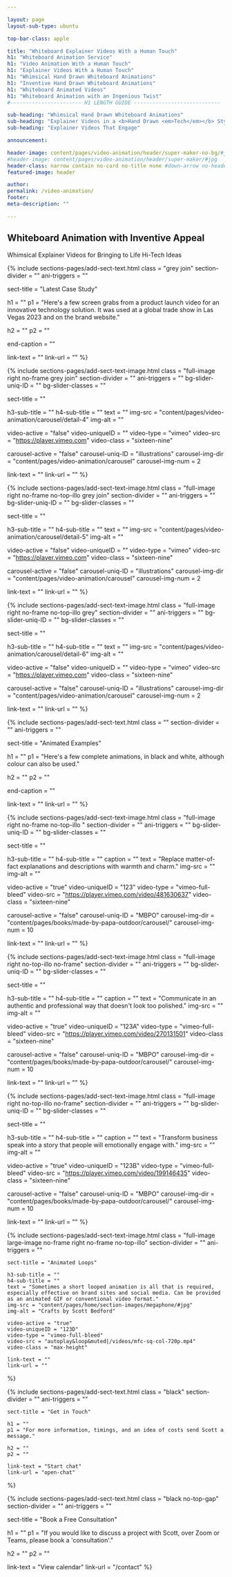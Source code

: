 ```yaml
---

layout: page
layout-sub-type: ubuntu

top-bar-class: apple

title: "Whiteboard Explainer Videos With a Human Touch"
h1: "Whiteboard Animation Service"
h1: "Video Animation With a Human Touch"
h1: "Explainer Videos With a Human Touch"
h1: "Whimsical Hand Drawn Whiteboard Animations"
h1: "Inventive Hand Drawn Whiteboard Animations"
h1: "Whiteboard Animated Videos"
h1: "Whiteboard Animation with an Ingenious Twist"
#----------------------- H1 LENGTH GUIDE ----------------------------

sub-heading: "Whimsical Hand Drawn Whiteboard Animations"
sub-heading: "Explainer Videos in a <b>Hand Drawn <em>Tech</em></b> Style"
sub-heading: "Explainer Videos That Engage"

announcement:

header-image: content/pages/video-animation/header/super-maker-no-bg/#jpg
#header-image: content/pages/video-animation/header/super-maker/#jpg
header-class: narrow contain no-card no-title none #down-arrow no-header no-card no-title narrow overlay white-text center no-image no-strip
featured-image: header

author:
permalink: /video-animation/
footer:
meta-description: ""

---
```




<!-- BASED ON: SECTION TEXT -->
<section class="section-header-alt no-illo-butt strip-top-butt strip-bottom no-content-wrapper-top-pad">
    <div class="content-wrapper">
        <div class="sect-title-wrapper">
          <h1 class="sect-title">Whiteboard Animation with Inventive Appeal</h1>
          <div class="underline"></div>
        </div>
      <div class="text-wrapper"> 
        <p class="page-sub-title">Whimsical Explainer Videos for Bringing to Life Hi-Tech Ideas</p>        
      </div>
      <div class="bg-texture-wrapper">
        <div class="frame show"><div class="top-frame"></div><div class="bottom-frame"></div></div>
        <div class="bg-texture"></div>
      </div>
    </div>
</section>

  




<!-- SECTION TEXT -->
{% include sections-pages/add-sect-text.html
  class = "grey join"
  section-divider = ""
  ani-triggers = ""

  sect-title = "Latest Case Study"
  
  h1 = ""
  p1 = "Here's a few screen grabs from a product launch video for an innovative technology solution. It was used at a global trade show in Las Vegas 2023 and on the brand website."
  
  h2 = ""
  p2 = ""

  end-caption = ""
  
  link-text = ""
  link-url = ""
%}





<!-- SECTION TEXT & IMAGE -->
{% include sections-pages/add-sect-text-image.html
  class = "full-image right no-frame grey join"
  section-divider = ""
  ani-triggers = ""
  bg-slider-uniq-ID = ""
  bg-slider-classes = ""

  sect-title = ""

  h3-sub-title = ""
  h4-sub-title = ""
  text = ""
  img-src = "content/pages/video-animation/carousel/detail-4"
  img-alt = ""

  video-active = "false"
  video-uniqueID = ""
  video-type = "vimeo"
  video-src = "https://player.vimeo.com"
  video-class = "sixteen-nine"

  carousel-active = "false"
  carousel-uniq-ID = "illustrations"
  carousel-img-dir = "content/pages/video-animation/carousel"
  carousel-img-num = 2

  link-text = ""
  link-url = ""
%}





<!-- SECTION TEXT & IMAGE -->
{% include sections-pages/add-sect-text-image.html
  class = "full-image right no-frame no-top-illo grey join"
  section-divider = ""
  ani-triggers = ""
  bg-slider-uniq-ID = ""
  bg-slider-classes = ""

  sect-title = ""

  h3-sub-title = ""
  h4-sub-title = ""
  text = ""
  img-src = "content/pages/video-animation/carousel/detail-5"
  img-alt = ""

  video-active = "false"
  video-uniqueID = ""
  video-type = "vimeo"
  video-src = "https://player.vimeo.com"
  video-class = "sixteen-nine"

  carousel-active = "false"
  carousel-uniq-ID = "illustrations"
  carousel-img-dir = "content/pages/video-animation/carousel"
  carousel-img-num = 2

  link-text = ""
  link-url = ""
%}




<!-- SECTION TEXT & IMAGE -->
{% include sections-pages/add-sect-text-image.html
  class = "full-image right no-frame no-top-illo grey"
  section-divider = ""
  ani-triggers = ""
  bg-slider-uniq-ID = ""
  bg-slider-classes = ""

  sect-title = ""

  h3-sub-title = ""
  h4-sub-title = ""
  text = ""
  img-src = "content/pages/video-animation/carousel/detail-6"
  img-alt = ""

  video-active = "false"
  video-uniqueID = ""
  video-type = "vimeo"
  video-src = "https://player.vimeo.com"
  video-class = "sixteen-nine"

  carousel-active = "false"
  carousel-uniq-ID = "illustrations"
  carousel-img-dir = "content/pages/video-animation/carousel"
  carousel-img-num = 2

  link-text = ""
  link-url = ""
%}





<!-- SECTION TEXT -->
{% include sections-pages/add-sect-text.html
  class = ""
  section-divider = ""
  ani-triggers = ""

  sect-title = "Animated Examples"
  
  h1 = ""
  p1 = "Here's a few complete animations, in black and white, although colour can also be used."
  
  h2 = ""
  p2 = ""

  end-caption = ""
  
  link-text = ""
  link-url = ""
%}





<!-- SECTION TEXT & IMAGE -->
{% include sections-pages/add-sect-text-image.html
  class = "full-image right no-frame no-top-illo "
  section-divider = ""
  ani-triggers = ""
  bg-slider-uniq-ID = ""
  bg-slider-classes = ""

  sect-title = ""

  h3-sub-title = ""
  h4-sub-title = ""
  caption = ""
  text = "Replace matter-of-fact explanations and descriptions with warmth and charm."
  img-src = ""
  img-alt = ""

  video-active = "true"
  video-uniqueID = "123"
  video-type = "vimeo-full-bleed"
  video-src = "https://player.vimeo.com/video/481630637"
  video-class = "sixteen-nine"

  carousel-active = "false"
  carousel-uniq-ID = "MBPO"
  carousel-img-dir = "content/pages/books/made-by-papa-outdoor/carousel/"
  carousel-img-num = 10

  link-text = ""
  link-url = ""
%}





<!-- SECTION TEXT & IMAGE -->
{% include sections-pages/add-sect-text-image.html
  class = "full-image right no-top-illo no-frame"
  section-divider = ""
  ani-triggers = ""
  bg-slider-uniq-ID = ""
  bg-slider-classes = ""

  sect-title = ""

  h3-sub-title = ""
  h4-sub-title = ""
  caption = ""
  text = "Communicate in an authentic and professional way that doesn't look too polished."
  img-src = ""
  img-alt = ""

  video-active = "true"
  video-uniqueID = "123A"
  video-type = "vimeo-full-bleed"
  video-src = "https://player.vimeo.com/video/270131501"
  video-class = "sixteen-nine"

  carousel-active = "false"
  carousel-uniq-ID = "MBPO"
  carousel-img-dir = "content/pages/books/made-by-papa-outdoor/carousel/"
  carousel-img-num = 10

  link-text = ""
  link-url = ""
%}









<!-- SECTION TEXT & IMAGE -->
{% include sections-pages/add-sect-text-image.html
  class = "full-image right no-top-illo no-frame"
  section-divider = ""
  ani-triggers = ""
  bg-slider-uniq-ID = ""
  bg-slider-classes = ""

  sect-title = ""

  h3-sub-title = ""
  h4-sub-title = ""
  caption = ""
  text = "Transform business speak into a story that people will emotionally engage with."
  img-src = ""
  img-alt = ""

  video-active = "true"
  video-uniqueID = "123B"
  video-type = "vimeo-full-bleed"
  video-src = "https://player.vimeo.com/video/199146435"
  video-class = "sixteen-nine"

  carousel-active = "false"
  carousel-uniq-ID = "MBPO"
  carousel-img-dir = "content/pages/books/made-by-papa-outdoor/carousel/"
  carousel-img-num = 10

  link-text = ""
  link-url = ""
%}














<!-- SECTION TEXT & IMAGE -->
{% include sections-pages/add-sect-text-image.html
	class = "full-image large-image no-frame right no-frame no-top-illo"
	section-divider = ""
	ani-triggers = ""

	sect-title = "Animated Loops"

	h3-sub-title = ""
	h4-sub-title = ""
	text = "Sometimes a short looped animation is all that is required, especially effective on brand sites and social media. Can be provided as an animated GIF or conventional video format."
	img-src = "content/pages/home/section-images/megaphone/#jpg"
  	img-alt = "Crafts by Scott Bedford"

  	video-active = "true"
  	video-uniqueID = "123D"
  	video-type = "vimeo-full-bleed"
  	video-src = "autoplay&loop&muted|/videos/mfc-sq-col-720p.mp4"
  	video-class = "max-height"
  	
  	link-text = ""
  	link-url = ""
%}








<!-- SECTION TEXT -->
{% include sections-pages/add-sect-text.html
	class = "black"
	section-divider = ""
	ani-triggers = ""

	sect-title = "Get in Touch"
	
	h1 = ""
	p1 = "For more information, timings, and an idea of costs send Scott a message."
	
	h2 = ""
	p2 = ""
	
	link-text = "Start chat"
	link-url = "open-chat"
%}



<!-- SECTION TEXT -->
{% include sections-pages/add-sect-text.html
  class = "black no-top-gap"
  section-divider = ""
  ani-triggers = ""

  sect-title = "Book a Free Consultation"
  
  h1 = ""
  p1 = "If you would like to discuss a project with Scott, over Zoom or Teams, please book a 'consultation'."

  h2 = ""
  p2 = ""
  
  link-text = "View calendar"
  link-url = "/contact"
%}




